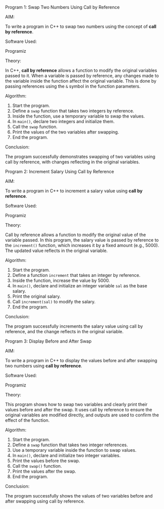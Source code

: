 Program 1: Swap Two Numbers Using Call by Reference

AIM:

To write a program in C++ to swap two numbers using the concept of **call by reference**.

Software Used:

Programiz

Theory:

In C++, **call by reference** allows a function to modify the original variables passed to it. When a variable is passed by reference, any changes made to the variable inside the function affect the original variable. This is done by passing references using the `&` symbol in the function parameters.

Algorithm:

1. Start the program.
2. Define a `swap` function that takes two integers by reference.
3. Inside the function, use a temporary variable to swap the values.
4. In `main()`, declare two integers and initialize them.
5. Call the `swap` function.
6. Print the values of the two variables after swapping.
7. End the program.

Conclusion:

The program successfully demonstrates swapping of two variables using call by reference, with changes reflecting in the original variables.


Program 2: Increment Salary Using Call by Reference

AIM:

To write a program in C++ to increment a salary value using **call by reference**.

Software Used:

Programiz

Theory:

Call by reference allows a function to modify the original value of the variable passed. In this program, the salary value is passed by reference to the `increment()` function, which increases it by a fixed amount (e.g., 5000). The updated value reflects in the original variable.

Algorithm:

1. Start the program.
2. Define a function `increment` that takes an integer by reference.
3. Inside the function, increase the value by 5000.
4. In `main()`, declare and initialize an integer variable `sal` as the base salary.
5. Print the original salary.
6. Call `increment(sal)` to modify the salary.
7. End the program.

Conclusion:

The program successfully increments the salary value using call by reference, and the change reflects in the original variable.

Program 3: Display Before and After Swap

AIM:

To write a program in C++ to display the values before and after swapping two numbers using **call by reference**.

Software Used:

Programiz

Theory:

This program shows how to swap two variables and clearly print their values before and after the swap. It uses call by reference to ensure the original variables are modified directly, and outputs are used to confirm the effect of the function.

Algorithm:

1. Start the program.
2. Define a `swap` function that takes two integer references.
3. Use a temporary variable inside the function to swap values.
4. In `main()`, declare and initialize two integer variables.
5. Print the values before the swap.
6. Call the `swap()` function.
7. Print the values after the swap.
8. End the program.

Conclusion:

The program successfully shows the values of two variables before and after swapping using call by reference.

